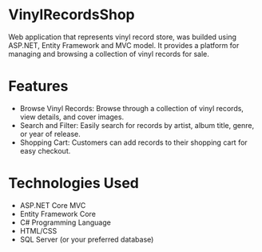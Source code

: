 # VinylRecordsShop
Web application that represents vinyl record store, was builded using ASP.NET, Entity Framework and MVC model.  It provides a platform for managing and browsing a collection of vinyl records for sale.
# Features
* Browse Vinyl Records: Browse through a collection of vinyl records, view details, and cover images.
* Search and Filter: Easily search for records by artist, album title, genre, or year of release.
* Shopping Cart: Customers can add records to their shopping cart for easy checkout.
  
# Technologies Used
* ASP.NET Core MVC
* Entity Framework Core
* C# Programming Language
* HTML/CSS
* SQL Server (or your preferred database)
